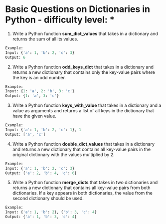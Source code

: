 # Basic Questions on Dictionaries in Python - difficulty level: *

1. Write a Python function **sum_dict_values** that takes in a dictionary and returns the sum of all its values.

```python
Example:
Input: {'a': 1, 'b': 2, 'c': 3}
Output: 6
```
2. Write a Python function **odd_keys_dict** that takes in a dictionary and returns a new dictionary that contains only the key-value pairs where the key is an odd number.

```python
Example:
Input: {1: 'a', 2: 'b', 3: 'c'}
Output: {1: 'a', 3: 'c'}
```
3. Write a Python function **keys_with_value** that takes in a dictionary and a value as arguments and returns a list of all keys in the dictionary that have the given value.
  
```python
Example:
Input: {'a': 1, 'b': 2, 'c': 1}, 1
Output: ['a', 'c']
```
4. Write a Python function **double_dict_values** that takes in a dictionary and returns a new dictionary that contains all key-value pairs in the original dictionary with the values multiplied by 2.

```python
Example:
Input: {'a': 1, 'b': 2, 'c': 3}
Output: {'a': 2, 'b': 4, 'c': 6}
```
5. Write a Python function **merge_dicts** that takes in two dictionaries and returns a new dictionary that contains all key-value pairs from both dictionaries. If a key appears in both dictionaries, the value from the second dictionary should be used.

```python
Example:
Input: {'a': 1, 'b': 2}, {'b': 3, 'c': 4}
Output: {'a': 1, 'b': 3, 'c': 4}
```